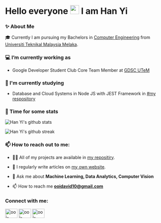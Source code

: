 <h1 align='left'> Hello everyone <img src="https://github.com/TheDudeThatCode/TheDudeThatCode/blob/master/Assets/Hi.gif" width="29px"> I am Han Yi </h1>

<h3 align='left'> ✨ About Me </h3>

🎓 Currently I am pursuing my Bachelors in [Computer Engineering](https://portalfkekk.utem.edu.my/web/index.php/prospective-students/programme-offered/benr/) from [Universiti Teknikal Malaysia Melaka](https://www.utem.edu.my/).

### 💻 I’m currently working as

* Google Developer Student Club Core Team Member at [GDSC UTeM](https://gdsc.community.dev/technical-university-of-malaysia-malacca/)

### 🌱 I'm currently studying 

* Database and Cloud Systems in Node JS with JEST Framework in [#my respository](https://github.com/David00i/jest-mongoDB) 

### 🚀 Time for some stats

![Han Yi's github stats](https://github-readme-stats.vercel.app/api?username=David00i&show_icons=true&count_private=true&locale=en)

![Han Yi's github streak](https://hystreak.herokuapp.com/?user=David00i&date_format=M%20j%5B%2C%20Y%5D&border=2558FF&stroke=0C1BFF&fire=656FDD&ring=52BEDD&currStreakLabel=6B54DD&sideLabels=1321DD)

### 📫 How to reach out to me:
* 👨‍💻 All of my projects are available in [my repositiry](https://github.com/David00i?tab=repositories).

* 📝 I regularly write articles on [my own website](https://ooihanyi.com/blog).

* 💬 Ask me about **Machine Learning, Data Analytics, Computer Vision**

* 📫 How to reach me **ooidavid10@gmail.com**

<h3 align="left">Connect with me:</h3>
<p align="left">
<a href="https://www.linkedin.com/in/ooihanyi/" target="blank"><img align="center" src="https://raw.githubusercontent.com/rahuldkjain/github-profile-readme-generator/master/src/images/icons/Social/linked-in-alt.svg" alt="ooi-han-yi" height="30" width="40" /></a>
<a href="https://www.instagram.com/david_00i/" target="blank"><img align="center" src="https://camo.githubusercontent.com/c9dacf0f25a1489fdbc6c0d2b41cda58b77fa210a13a886d6f99e027adfbd358/68747470733a2f2f6564656e742e6769746875622e696f2f537570657254696e7949636f6e732f696d616765732f7376672f696e7374616772616d2e737667" alt="ooi-han-yi" height="30" width="40" /></a>
<a href="ooidavid10@gmail.com" target="blank"><img align="center" src="https://camo.githubusercontent.com/4a3dd8d10a27c272fd04b2ce8ed1a130606f95ea6a76b5e19ce8b642faa18c27/68747470733a2f2f6564656e742e6769746875622e696f2f537570657254696e7949636f6e732f696d616765732f7376672f676d61696c2e737667" alt="ooi-han-yi" height="30" width="40" /></a>
</p>


<!--
**this** is a ✨ _special_ ✨ repository because its `README.md` (this file) appears on your GitHub profile.

Here are some ideas to get you started:

- 🔭 I’m currently working on ...
- 🌱 I’m currently learning ...
- 👯 I’m looking to collaborate on ...
- 🤔 I’m looking for help with ...
- 💬 Ask me about ...
- 📫 How to reach me: ...
- 😄 Pronouns: ...
- ⚡ Fun fact: ...
-->